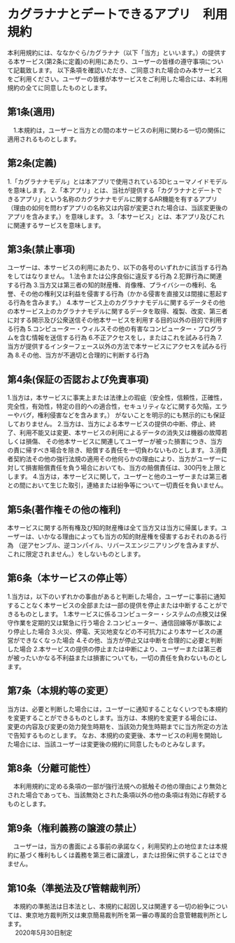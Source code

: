 # カグラナナとデートできるアプリ　利用規約
 
 本利用規約には、ななかぐら/カグラナナ（以下「当方」といいます。）の提供する本サービス(第2条に定義)の利用にあたり、ユーザーの皆様の遵守事項について記載致します。
以下条項を確認いただき、ご同意された場合のみ本サービスをご利用ください。ユーザーの皆様が本サービスをご利用した場合には、本利用規約の全てに同意したものとします。
  
## 第1条(適用)
 　1.本規約は，ユーザーと当方との間の本サービスの利用に関わる一切の関係に適用されるものとします。
 
## 第2条(定義)
   1.「カグラナナモデル」とは本アプリで使用されている3Dヒューマノイドモデルを意味します。
   2.「本アプリ」とは、当社が提供する「カグラナナとデートできるアプリ」という名称のカグラナナモデルに関するAR機能を有するアプリ
	（理由の如何を問わずアプリの名称又は内容が変更された場合は、当該変更後のアプリを含みます。）を意味します。
   3.「本サービス」とは、本アプリ及びこれに関連するサービスを意味します。
   
   
## 第3条(禁止事項)
   ユーザーは、本サービスの利用にあたり、以下の各号のいずれかに該当する行為をしてはなりません。
     1.法令または公序良俗に違反する行為
     2.犯罪行為に関連する行為
     3.当方又は第三者の知的財産権、肖像権、プライバシーの権利、名誉、その他の権利又は利益を侵害する行為（かかる侵害を直接又は間接に惹起する行為を含みます。）
     4.本サービス上のカグラナナモデルに関するデータその他の本サービス上のカグラナナモデルに関するデータを取得、複製、改変、第三者に対する開示及び公衆送信その他本サービスを利用する目的以外の目的で利用する行為
     5.コンピューター・ウィルスその他の有害なコンピューター・プログラムを含む情報を送信する行為
     6.不正アクセスをし，またはこれを試みる行為
     7.当方が提供するインターフェース以外の方法で本サービスにアクセスを試みる行為
     8.その他、当方が不適切と合理的に判断する行為
    
## 第4条(保証の否認および免責事項)
   1.当方は，本サービスに事実上または法律上の瑕疵（安全性，信頼性，正確性，完全性，有効性，特定の目的への適合性，セキュリティなどに関する欠陥，エラーやバグ，権利侵害などを含みます。）
	がないことを明示的にも黙示的にも保証しておりません。
   2.当方は、当方による本サービスの提供の中断、停止、終了、利用不能又は変更、本サービスの利用によるデータの消失又は機器の故障若しくは損傷、
	その他本サービスに関連してユーザーが被った損害につき、当方の責に帰すべき場合を除き、賠償する責任を一切負わないものとします。
   3.消費者契約法その他の強行法規の適用その他何らかの理由により、当方がユーザーに対して損害賠償責任を負う場合においても、当方の賠償責任は、300円を上限とします。
   4.当方は，本サービスに関して，ユーザーと他のユーザーまたは第三者との間において生じた取引，連絡または紛争等について一切責任を負いません。
       
## 第5条(著作権その他の権利)
   本サービスに関する所有権及び知的財産権は全て当方又は当方に帰属します。ユーザーは、いかなる理由によっても当方の知的財産権を侵害するおそれのある行為
	（逆アセンブル、逆コンパイル、リバースエンジニアリングを含みますが、これに限定されません。）をしないものとします。
     
## 第6条（本サービスの停止等）
  1.当方は，以下のいずれかの事由があると判断した場合，ユーザーに事前に通知することなく本サービスの全部または一部の提供を停止または中断することができるものとします。
    1.本サービスに係るコンピューター・システムの点検又は保守作業を定期的又は緊急に行う場合
    2.コンピューター、通信回線等が事故により停止した場合
    3.火災、停電、天災地変などの不可抗力により本サービスの運営ができなくなった場合
    4.その他、当方が停止又は中断を合理的に必要と判断した場合
  2.本サービスの提供の停止または中断により、ユーザーまたは第三者が被ったいかなる不利益または損害についても，一切の責任を負わないものとします。
 
## 第7条（本規約等の変更）
  当方は、必要と判断した場合には，ユーザーに通知することなくいつでも本規約を変更することができるものとします。当方は、本規約を変更する場合には、
	変更の内容及び変更の効力発生時期を、当該効力発生時期までに当方所定の方法で告知するものとします。
	なお、本規約の変更後、本サービスの利用を開始した場合には、当該ユーザーは変更後の規約に同意したものとみなします。
  
## 第8条（分離可能性）
 　本利用規約に定める条項の一部が強行法規への抵触その他の理由により無効とされた場合であっても、当該無効とされた条項以外の他の条項は有効に存続するものとします。
 
## 第9条（権利義務の譲渡の禁止）
 　ユーザーは，当方の書面による事前の承諾なく，利用契約上の地位または本規約に基づく権利もしくは義務を第三者に譲渡し，または担保に供することはできません。
 
## 第10条（準拠法及び管轄裁判所）
 　本規約の準拠法は日本法とし、本規約に起因し又は関連する一切の紛争については、東京地方裁判所又は東京簡易裁判所を第一審の専属的合意管轄裁判所とします。  
 　
 2020年5月30日制定
  


